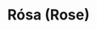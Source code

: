 ---
pid: ns59
title: Rósa (Rose)
location_transcription: Anywhere in Center City - LOVE Park
coordinates: "[-75.165388594602, 39.954013731227]"
zipcode: '19140'
gen_neighborhood: North Philadelphia
neighborhood: Hunting Park
outside_phl: 
age: '16'
age_range: 13-19
instagram: 
image_file_name: ns_59.jpg
proposal_transcription: Bring Back Brotherly Love
topic: Brotherly Love,Unity,Women
topic_summary: 0, 0, 0
type: Other No Form
keywords_other: 
credit: "#BBBL Ashley Robles & Jarline Herrara"
image_labels: Female figure, with the original American flag, impressed on her face,
  holding a scroll that reads //Bring Back Brotherly Love//
twitter: 
facebook: 
permalink: "/monuments/ns59/"
layout: item-page
---